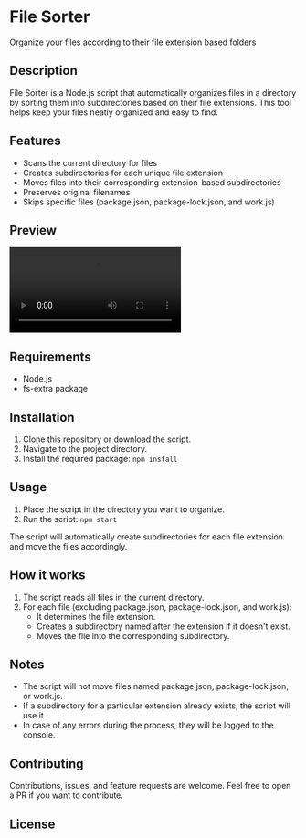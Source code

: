 # File Sorter

Organize your files according to their file extension based folders

## Description

File Sorter is a Node.js script that automatically organizes files in a directory by sorting them into subdirectories based on their file extensions. This tool helps keep your files neatly organized and easy to find.

## Features

- Scans the current directory for files
- Creates subdirectories for each unique file extension
- Moves files into their corresponding extension-based subdirectories
- Preserves original filenames
- Skips specific files (package.json, package-lock.json, and work.js)

## Preview
![](file-sort.mp4)

## Requirements

- Node.js
- fs-extra package

## Installation

1. Clone this repository or download the script.
2. Navigate to the project directory.
3. Install the required package: `npm install`


## Usage

1. Place the script in the directory you want to organize.
2. Run the script: `npm start`

The script will automatically create subdirectories for each file extension and move the files accordingly.

## How it works

1. The script reads all files in the current directory.
2. For each file (excluding package.json, package-lock.json, and work.js):
   - It determines the file extension.
   - Creates a subdirectory named after the extension if it doesn't exist.
   - Moves the file into the corresponding subdirectory.

## Notes

- The script will not move files named package.json, package-lock.json, or work.js.
- If a subdirectory for a particular extension already exists, the script will use it.
- In case of any errors during the process, they will be logged to the console.

## Contributing

Contributions, issues, and feature requests are welcome. Feel free to open a PR if you want to contribute.

## License

